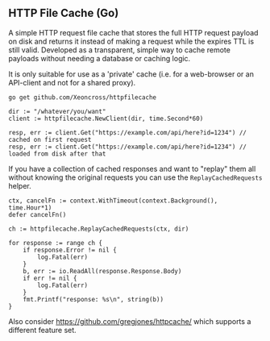 ## HTTP File Cache (Go)

A simple HTTP request file cache that stores the full HTTP request payload on 
disk and returns it instead of making a request while the expires TTL is still
valid. Developed as a transparent, simple way to cache remote payloads without 
needing a database or caching logic.

It is only suitable for use as a 'private' cache (i.e. for a web-browser or an 
API-client and not for a shared proxy).

```
go get github.com/Xeoncross/httpfilecache
```

```
dir := "/whatever/you/want"
client := httpfilecache.NewClient(dir, time.Second*60)

resp, err := client.Get("https://example.com/api/here?id=1234") // cached on first request
resp, err := client.Get("https://example.com/api/here?id=1234") // loaded from disk after that
```

If you have a collection of cached responses and want to "replay" them all 
without knowing the original requests you can use the `ReplayCachedRequests` helper.

```
ctx, cancelFn := context.WithTimeout(context.Background(), time.Hour*1)
defer cancelFn()

ch := httpfilecache.ReplayCachedRequests(ctx, dir)

for response := range ch {
    if response.Error != nil {
        log.Fatal(err)
    }
    b, err := io.ReadAll(response.Response.Body)
    if err != nil {
        log.Fatal(err)
    }
    fmt.Printf("response: %s\n", string(b))
}
```


Also consider https://github.com/gregjones/httpcache/ which supports a different
feature set.

